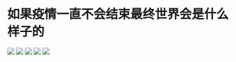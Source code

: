# 如果疫情一直不会结束最终世界会是什么样子的

![](如果疫情一直不会结束最终世界会是什么样子的1.jpg)
![](如果疫情一直不会结束最终世界会是什么样子的2.jpg)
![](如果疫情一直不会结束最终世界会是什么样子的3.jpg)
![](如果疫情一直不会结束最终世界会是什么样子的4.jpg)
![](如果疫情一直不会结束最终世界会是什么样子的5.jpg)

